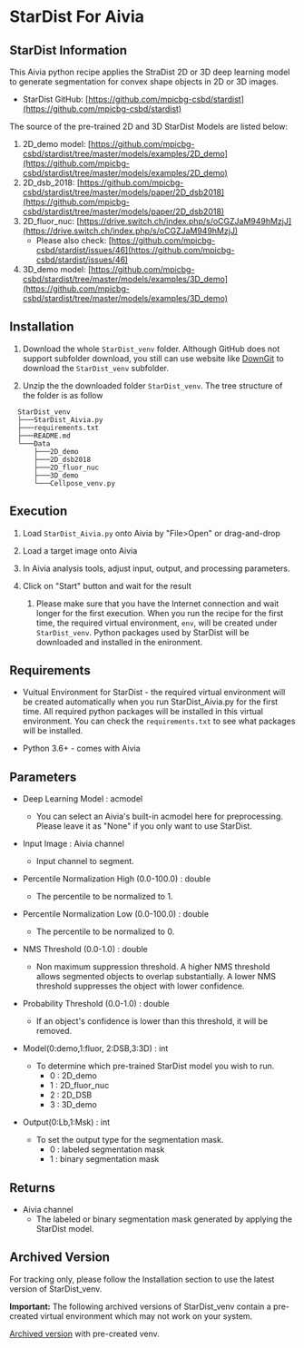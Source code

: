 # StarDist For Aivia

## StarDist Information

This Aivia python recipe applies the StraDist 2D or 3D deep learning model to generate segmentation for convex shape objects in 2D or 3D images.

- StarDist GitHub: [https://github.com/mpicbg-csbd/stardist](https://github.com/mpicbg-csbd/stardist)

The source of the pre-trained 2D and 3D StarDist Models are listed below:

1. 2D_demo model: [https://github.com/mpicbg-csbd/stardist/tree/master/models/examples/2D_demo](https://github.com/mpicbg-csbd/stardist/tree/master/models/examples/2D_demo)
2. 2D_dsb_2018: [https://github.com/mpicbg-csbd/stardist/tree/master/models/paper/2D_dsb2018](https://github.com/mpicbg-csbd/stardist/tree/master/models/paper/2D_dsb2018)
3. 2D_fluor_nuc: [https://drive.switch.ch/index.php/s/oCGZJaM949hMzjJ](https://drive.switch.ch/index.php/s/oCGZJaM949hMzjJ)
   - Please also check: [https://github.com/mpicbg-csbd/stardist/issues/46](https://github.com/mpicbg-csbd/stardist/issues/46)
4. 3D_demo model: [https://github.com/mpicbg-csbd/stardist/tree/master/models/examples/3D_demo](https://github.com/mpicbg-csbd/stardist/tree/master/models/examples/3D_demo)

## Installation

1. Download the whole `StarDist_venv` folder. Although GitHub does not support subfolder download, you still can use website like [DownGit](https://minhaskamal.github.io/DownGit/#/home) to download the `StarDist_venv` subfolder.

2. Unzip the the downloaded folder `StarDist_venv`. The tree structure of the folder is as follow

```bash=
  StarDist_venv
  ├───StarDist_Aivia.py
  ├───requirements.txt
  ├───README.md
  └───Data
      ├───2D_demo
      ├───2D_dsb2018
      ├───2D_fluor_nuc
      ├───3D_demo
      └───Cellpose_venv.py
```

## Execution

1. Load `StarDist_Aivia.py` onto Aivia by "File>Open" or drag-and-drop

2. Load a target image onto Aivia

3. In Aivia analysis tools, adjust input, output, and processing parameters.

4. Click on "Start" button and wait for the result
    1. Please make sure that you have the Internet connection and wait longer for the first execution. When you run the recipe for the first time, the required virtual environment, `env`, will be created under `StarDist_venv`. Python packages used by StarDist will be downloaded and installed in the enironment.

## Requirements

- Vuitual Environment for StarDist - the required virtual environment will be created automatically when you run StarDist_Aivia.py for the first time. All required python packages will be installed in this virtual environment. You can check the `requirements.txt` to see what packages will be installed.

- Python 3.6+ - comes with Aivia

## Parameters

- Deep Learning Model : acmodel
  - You can select an Aivia's built-in acmodel here for preprocessing. Please leave it as "None" if you only want to use StarDist.

- Input Image : Aivia channel
  - Input channel to segment.

- Percentile Normalization High (0.0-100.0) : double
  - The percentile to be normalized to 1.

- Percentile Normalization Low (0.0-100.0) : double
  - The percentile to be normalized to 0.

- NMS Threshold (0.0-1.0) : double
  - Non maximum suppression threshold. A higher NMS threshold allows segmented objects to overlap substantially. A lower NMS threshold suppresses the object with lower confidence.

- Probability Threshold (0.0-1.0) : double
  - If an object's confidence is lower than this threshold, it will be removed.

- Model(0:demo,1:fluor, 2:DSB,3:3D) : int
  - To determine which pre-trained StarDist model you wish to run.
    - 0 : 2D_demo
    - 1 : 2D_fluor_nuc
    - 2 : 2D_DSB
    - 3 : 3D_demo

- Output(0:Lb,1:Msk) : int
  - To set the output type for the segmentation mask.
    - 0 : labeled segmentation mask
    - 1 : binary segmentation mask

## Returns

- Aivia channel
  - The labeled or binary segmentation mask generated by applying the StarDist model.

## Archived Version

For tracking only, please follow the Installation section to use the latest version of StarDist_venv.

**Important:** The following archived versions of StarDist_venv contain a pre-created virtual environment which may not work on your system.

[Archived version](https://www.dropbox.com/s/482p8iz5dt77oo8/StarDist_virtualEnvironment.zip?dl=1) with pre-created venv.
